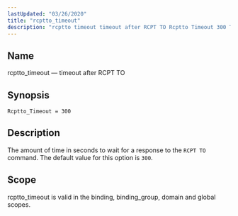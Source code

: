 ```yaml
---
lastUpdated: "03/26/2020"
title: "rcptto_timeout"
description: "rcptto timeout timeout after RCPT TO Rcptto Timeout 300 The amount of time in seconds to wait for a response to the RCPT TO command The default value for this option is 300 rcptto timeout is valid in the binding binding group domain and global scopes..."
---
```


<a name="conf.ref.rcptto_timeout"></a> 
## Name

rcptto_timeout — timeout after RCPT TO

## Synopsis

`Rcptto_Timeout = 300`

<a name="idp11074464"></a> 
## Description

The amount of time in seconds to wait for a response to the `RCPT TO` command. The default value for this option is `300`.

<a name="idp11077024"></a> 
## Scope

rcptto_timeout is valid in the binding, binding_group, domain and global scopes.